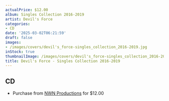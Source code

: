 ```yaml
---
actualPrice: $12.00
album: Singles Collection 2016-2019
artist: Devil's Force
categories:
- CD
date: '2025-03-02T06:21:59'
draft: false
images:
- /images/covers/devil's_force-singles_collection_2016-2019.jpg
inStock: true
thumbnailImage: /images/covers/devil's_force-singles_collection_2016-2019-thumb.jpg
title: Devil's Force - Singles Collection 2016-2019
---
```


## CD
* Purchase from [NWN Productions](http://shop.nwnprod.com/index.php?route=product/product&path=93&product_id=30449&sort=pd.name&order=ASC) for $12.00
